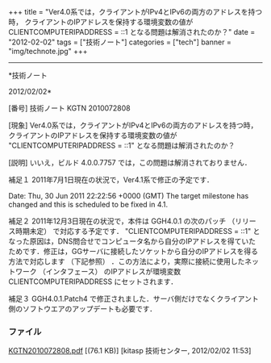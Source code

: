 ﻿+++
title = "Ver4.0系では，クライアントがIPv4とIPv6の両方のアドレスを持つ時， クライアントのIPアドレスを保持する環境変数の値が CLIENTCOMPUTERIPADDRESS = ::1 となる問題は解消されたのか？"
date = "2012-02-02"
tags = ["技術ノート"]
categories = ["tech"]
banner = "img/technote.jpg"
+++

-----------------------------------------------------------------------------------------------------------------------------

*技術ノート

2012/02/02*


[番号]
技術ノート KGTN 2010072808

[現象]
Ver4.0系では，クライアントがIPv4とIPv6の両方のアドレスを持つ時，
クライアントのIPアドレスを保持する環境変数の値が
"CLIENTCOMPUTERIPADDRESS = ::1" となる問題は解消されたのか？

[説明]
いいえ，ビルド 4.0.0.7757 では，この問題は解消されておりません．

補足１
2011年7月1日現在の状況で，Ver4.1系で修正の予定です．

Date: Thu, 30 Jun 2011 22:22:56 +0000 (GMT)
The target milestone has changed and this is scheduled to be fixed in
4.1.

補足２
2011年12月3日現在の状況で，本件は GGH4.0.1 の次のパッチ
（リリース時期未定） で対応する予定です． "CLIENTCOMPUTERIPADDRESS =
::1"
となった原因は，DNS問合せでコンピュータ名から自分のIPアドレスを得ていたためです．修正は，GGサーバに接続したソケットから自分のIPアドレスを得る方法で対応します
（下記参照） ．この方法により，実際に接続に使用したネットワーク
（インタフェース） のIPアドレスが環境変数 CLIENTCOMPUTERIPADDRESS
にセットされます．

補足３
GGH4.0.1.Patch4
で修正されました．サーバ側だけでなくクライアント側のソフトウエアのアップデートも必要です．


### ファイル





[KGTN2010072808.pdf](http://techreport.kitasp.net/attachments/download/253/KGTN2010072808.pdf)
 [(76.1 KB)] [kitasp 技術センター, 2012/02/02
11:53]
